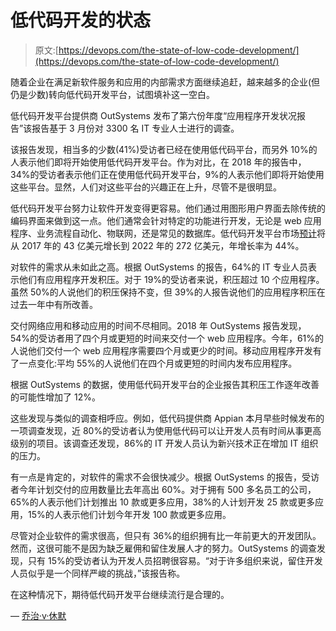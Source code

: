 # 低代码开发的状态

> 原文:[https://devops.com/the-state-of-low-code-development/](https://devops.com/the-state-of-low-code-development/)

随着企业在满足新软件服务和应用的内部需求方面继续追赶，越来越多的企业(但仍是少数)转向低代码开发平台，试图填补这一空白。

低代码开发平台提供商 OutSystems 发布了第六份年度“应用程序开发状况报告”该报告基于 3 月份对 3300 名 IT 专业人士进行的调查。

该报告发现，相当多的少数(41%)受访者已经在使用低代码平台，而另外 10%的人表示他们即将开始使用低代码开发平台。作为对比，在 2018 年的报告中，34%的受访者表示他们正在使用低代码开发平台，9%的人表示他们即将开始使用这些平台。显然，人们对这些平台的兴趣正在上升，尽管不是很明显。

低代码开发平台努力让软件开发变得更容易。他们通过用图形用户界面去除传统的编码界面来做到这一点。他们通常会针对特定的功能进行开发，无论是 web 应用程序、业务流程自动化、物联网，还是常见的数据库。低代码开发平台市场[预计](https://www.businesswire.com/news/home/20180116006370/en/27.2-Billion-Global-Low-Code-Development-Platform-Market)将从 2017 年的 43 亿美元增长到 2022 年的 272 亿美元，年增长率为 44%。

对软件的需求从未如此之高。根据 OutSystems 的报告，64%的 IT 专业人员表示他们有应用程序开发积压。对于 19%的受访者来说，积压超过 10 个应用程序。虽然 50%的人说他们的积压保持不变，但 39%的人报告说他们的应用程序积压在过去一年中有所改善。

交付网络应用和移动应用的时间不尽相同。2018 年 OutSystems 报告发现，54%的受访者用了四个月或更短的时间来交付一个 web 应用程序。今年，61%的人说他们交付一个 web 应用程序需要四个月或更少的时间。移动应用程序开发有了一点变化:平均 55%的人说他们在四个月或更短的时间内发布应用程序。

根据 OutSystems 的数据，使用低代码开发平台的企业报告其积压工作逐年改善的可能性增加了 12%。

这些发现与类似的调查相呼应。例如，低代码提供商 Appian 本月早些时候发布的一项调查发现，近 80%的受访者认为使用低代码可以让开发人员有时间从事更高级别的项目。该调查还发现，86%的 IT 开发人员认为新兴技术正在增加 IT 组织的压力。

有一点是肯定的，对软件的需求不会很快减少。根据 OutSystems 的报告，受访者今年计划交付的应用数量比去年高出 60%。对于拥有 500 多名员工的公司，65%的人表示他们计划推出 10 款或更多应用，38%的人计划开发 25 款或更多应用，15%的人表示他们计划今年开发 100 款或更多应用。

尽管对企业软件的需求很高，但只有 36%的组织拥有比一年前更大的开发团队。然而，这很可能不是因为缺乏雇佣和留住发展人才的努力。OutSystems 的调查发现，只有 15%的受访者认为开发人员招聘很容易。“对于许多组织来说，留住开发人员似乎是一个同样严峻的挑战，”该报告称。

在这种情况下，期待低代码开发平台继续流行是合理的。

— [乔治·v·休默](https://devops.com/author/george-hulme/)